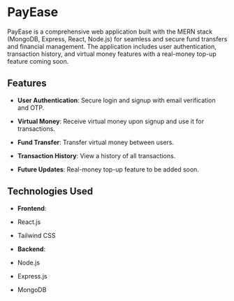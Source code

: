 # PayEase

  

PayEase is a comprehensive web application built with the MERN stack (MongoDB, Express, React, Node.js) for seamless and secure fund transfers and financial management. The application includes user authentication, transaction history, and virtual money features with a real-money top-up feature coming soon.

  
  

## Features

  

-  **User Authentication**: Secure login and signup with email verification and OTP.

-  **Virtual Money**: Receive virtual money upon signup and use it for transactions.

-  **Fund Transfer**: Transfer virtual money between users.

-  **Transaction History**: View a history of all transactions.

-  **Future Updates**: Real-money top-up feature to be added soon.

  

## Technologies Used

  

-  **Frontend**:

- React.js

- Tailwind CSS

  

-  **Backend**:

- Node.js

- Express.js

- MongoDB
